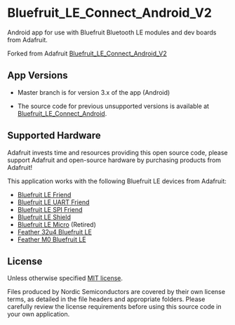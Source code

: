 # Bluefruit_LE_Connect_Android_V2

Android app for use with Bluefruit Bluetooth LE modules and dev boards from Adafruit.

Forked from Adafruit [Bluefruit_LE_Connect_Android_V2](https://github.com/adafruit/Bluefruit_LE_Connect_Android_v2)

## App Versions

- Master branch is for version 3.x of the app (Android) 

- The source code for previous unsupported versions is available at [Bluefruit_LE_Connect_Android](https://github.com/adafruit/Bluefruit_LE_Connect_Android).


## Supported Hardware

Adafruit invests time and resources providing this open source code, please support Adafruit and open-source hardware by purchasing products from Adafruit!

This application works with the following Bluefruit LE devices from Adafruit:

- [Bluefruit LE Friend](https://www.adafruit.com/product/2267)
- [Bluefruit LE UART Friend](https://www.adafruit.com/product/2479)
- [Bluefruit LE SPI Friend](https://www.adafruit.com/product/2633)
- [Bluefruit LE Shield](https://www.adafruit.com/products/2746)
- [Bluefruit LE Micro](https://www.adafruit.com/product/2661) (Retired)
- [Feather 32u4 Bluefruit LE](https://www.adafruit.com/product/2829)
- [Feather M0 Bluefruit LE](https://www.adafruit.com/products/2995)

## License

Unless otherwise specified [MIT license](https://github.com/tcamick/Bluefruit_LE_Connect_Android_V2/blob/master/LICENSE).

Files produced by Nordic Semiconductors are covered by their own license terms, as detailed in the file headers and appropriate folders. Please carefully review the license requirements before using this source code in your own application.


